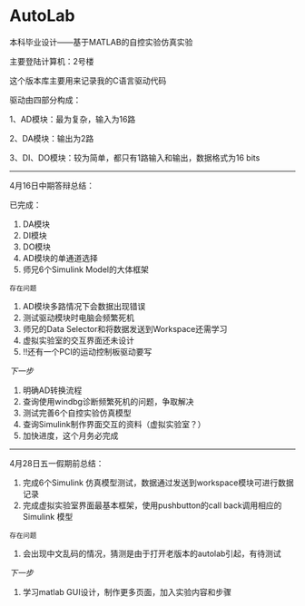 AutoLab
=======

本科毕业设计——基于MATLAB的自控实验仿真实验

主要登陆计算机：2号楼

这个版本库主要用来记录我的C语言驱动代码

驱动由四部分构成：

1、AD模块：最为复杂，输入为16路

2、DA模块：输出为2路

3、DI、DO模块：较为简单，都只有1路输入和输出，数据格式为16 bits

----
4月16日中期答辩总结：

已完成：

1. DA模块
2. DI模块
3. DO模块
4. AD模块的单通道选择
5. 师兄6个Simulink Model的大体框架

`存在问题`

1. AD模块多路情况下会数据出现错误
2. 测试驱动模块时电脑会频繁死机
3. 师兄的Data Selector和将数据发送到Workspace还需学习
4. 虚拟实验室的交互界面还未设计
5. !!还有一个PCI的运动控制板驱动要写

*下一步*

1. 明确AD转换流程
2. 查询使用windbg诊断频繁死机的问题，争取解决
3. 测试完善6个自控实验仿真模型
4. 查询Simulink制作界面交互的资料（虚拟实验室？）
5. 加快进度，这个月务必完成


----
4月28日五一假期前总结：

1. 完成6个Simulink 仿真模型测试，数据通过发送到workspace模块可进行数据记录
2. 完成虚拟实验室界面最基本框架，使用pushbutton的call back调用相应的Simulink 模型


`存在问题`

1. 会出现中文乱码的情况，猜测是由于打开老版本的autolab引起，有待测试

*下一步*

1. 学习matlab GUI设计，制作更多页面，加入实验内容和步骤

